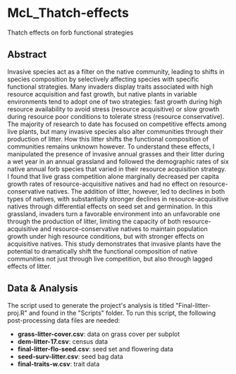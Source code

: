 # McL_Thatch-effects
Thatch effects on forb functional strategies

## Abstract

Invasive species act as a filter on the native community, leading to shifts in species composition by selectively affecting species with specific functional strategies. Many invaders display traits associated with high resource acquisition and fast growth, but native plants in variable environments tend to adopt one of two strategies: fast growth during high resource availability to avoid stress (resource acquisitive) or slow growth during resource poor conditions to tolerate stress (resource conservative). The majority of research to date has focused on competitive effects among live plants, but many invasive species also alter communities through their production of litter. How this litter shifts the functional composition of communities remains unknown however. To understand these effects, I manipulated the presence of invasive annual grasses and their litter during a wet year in an annual grassland and followed the demographic rates of six native annual forb species that varied in their resource acquisition strategy. I found that live grass competition alone marginally decreased per capita growth rates of resource-acquisitive natives and had no effect on resource-conservative natives. The addition of litter, however, led to declines in both types of natives, with substantially stronger declines in resource-acquisitive natives through differential effects on seed set and germination. In this grassland, invaders turn a favorable environment into an unfavorable one through the production of litter, limiting the capacity of both resource-acquisitive and resource-conservative natives to maintain population growth under high resource conditions, but with stronger effects on acquisitive natives. This study demonstrates that invasive plants have the potential to dramatically shift the functional composition of native communities not just through live competition, but also through lagged effects of litter.

## Data & Analysis

The script used to generate the project's analysis is titled "Final-litter-proj.R" and found in the "Scripts" folder. To run this script, the following post-processing data files are needed:

* __grass-litter-cover.csv__: data on grass cover per subplot
* __dem-litter-17.csv__: census data
* __final-litter-flo-seed.csv__: seed set and flowering data
* __seed-surv-litter.csv__: seed bag data
* __final-traits-w.csv__: trait data

